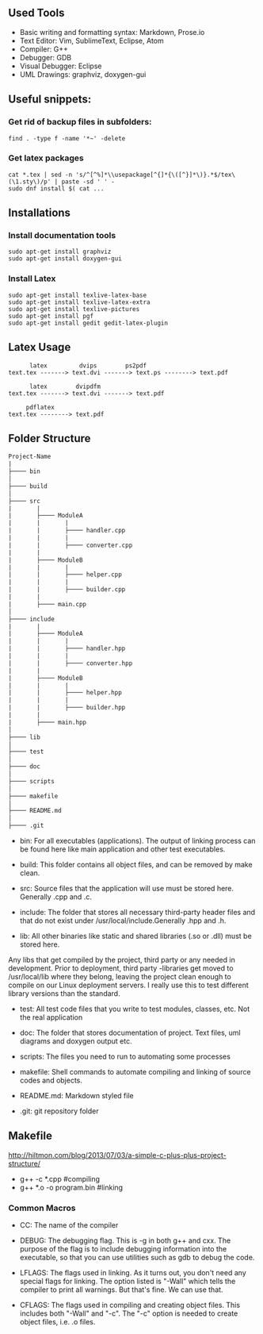 ## Used Tools
- Basic writing and formatting syntax: Markdown, Prose.io
- Text Editor: Vim, SublimeText, Eclipse, Atom
- Compiler: G++
- Debugger: GDB
- Visual Debugger: Eclipse
- UML Drawings: graphviz, doxygen-gui


## Useful snippets:
### Get rid of backup files in subfolders:
	find . -type f -name '*~' -delete
### Get latex packages 
	cat *.tex | sed -n 's/^[^%]*\\usepackage[^{]*{\([^}]*\)}.*$/tex\(\1.sty\)/p' | paste -sd ' ' -
	sudo dnf install $( cat ...
## Installations
### Install documentation tools
	sudo apt-get install graphviz
	sudo apt-get install doxygen-gui
### Install Latex 
	sudo apt-get install texlive-latex-base
	sudo apt-get install texlive-latex-extra
	sudo apt-get install texlive-pictures 
	sudo apt-get install pgf
	sudo apt-get install gedit gedit-latex-plugin
## Latex Usage
		  latex		    dvips	     ps2pdf			
	text.tex -------> text.dvi -------> text.ps --------> text.pdf
	
		  latex		   dvipdfm
	text.tex -------> text.dvi -------> text.pdf

	 	 pdflatex
	text.tex --------> text.pdf
## Folder Structure

 ```html
Project-Name  
|	
├──── bin	
│	
├──── build	
│	
├──── src  
|		|	
|		├──── ModuleA	
|		|		|
|		|		├──── handler.cpp	
|		|		|	
|		|		├──── converter.cpp 
|		|  
|		├──── ModuleB  
|		|		|
|		|		├──── helper.cpp
|		|		|
|		|		├──── builder.cpp
|		|		
|		├──── main.cpp	
│
├──── include
|		|	
|		├──── ModuleA
|		|		|
|		|		├──── handler.hpp
|		|		|
|		|		├──── converter.hpp
|		|		
|		├──── ModuleB
|		|		|
|		|		├──── helper.hpp
|		|		|
|		|		├──── builder.hpp
|		|		
|		├──── main.hpp
│
├──── lib
│
├──── test
│
├──── doc
│
├──── scripts
│
├──── makefile
│
├──── README.md
│
├──── .git
```

- bin: For all executables (applications). The output of linking process can be found here like main application and other test executables.

- build: This folder contains all object files, and can be removed by make clean.

- src: Source files that the application will use must be stored here. Generally .cpp and .c.

- include: The folder that stores all necessary third-party header files and that do not exist under /usr/local/include.Generally .hpp and .h.

- lib: All other binaries like static and shared libraries (.so or .dll) must be stored here.

Any libs that get compiled by the project, third party or any needed in development. Prior to deployment, third party -libraries get moved to /usr/local/lib where they belong, leaving the project clean enough to compile on our Linux deployment servers. I really use this to test different library versions than the standard.

- test: All test code files that you write to test modules, classes, etc. Not the real application

- doc: The folder that stores documentation of project. Text files, uml diagrams and doxygen output etc. 

- scripts: The files you need to run to automating some processes

- makefile: Shell commands to automate compiling and linking of source codes and objects.

- README.md: Markdown styled file

- .git: git repository folder


## Makefile

http://hiltmon.com/blog/2013/07/03/a-simple-c-plus-plus-project-structure/

- g++ -c *.cpp #compiling
- g++ *.o -o program.bin #linking 


### Common Macros
- CC: The name of the compiler

- DEBUG: The debugging flag. This is -g in both g++ and cxx. The purpose of the flag is to include debugging information into the executable, so that you can use utilities such as gdb to debug the code.

- LFLAGS: The flags used in linking. As it turns out, you don't need any special flags for linking. The option listed is "-Wall" which tells the compiler to print all warnings. But that's fine. We can use that.

- CFLAGS: The flags used in compiling and creating object files. This includes both "-Wall" and "-c". The "-c" option is needed to create object files, i.e. .o files.
